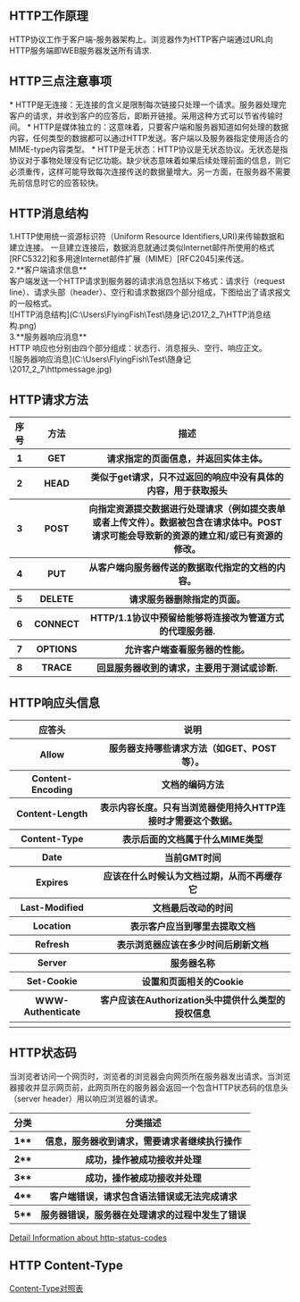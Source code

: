 <h2>HTTP工作原理</h2>
HTTP协议工作于客户端-服务器架构上。浏览器作为HTTP客户端通过URL向HTTP服务端即WEB服务器发送所有请求.
<h2>HTTP三点注意事项</h2>
* HTTP是无连接：无连接的含义是限制每次链接只处理一个请求。服务器处理完客户的请求，并收到客户的应答后，即断开链接。采用这种方式可以节省传输时间。
* HTTP是媒体独立的：这意味着，只要客户端和服务器知道如何处理的数据内容，任何类型的数据都可以通过HTTP发送。客户端以及服务器指定使用适合的MIME-type内容类型。
* HTTP是无状态：HTTP协议是无状态协议。无状态是指协议对于事物处理没有记忆功能。缺少状态意味着如果后续处理前面的信息，则它必须重传，这样可能导致每次连接传送的数据量增大。另一方面，在服务器不需要先前信息时它的应答较快。
<h2>HTTP消息结构</h2>
1.HTTP使用统一资源标识符（Uniform Resource Identifiers,URI)来传输数据和建立连接。
  一旦建立连接后，数据消息就通过类似Internet邮件所使用的格式[RFC5322]和多用途Internet邮件扩展（MIME）[RFC2045]来传送。<br>
2.**客户端请求信息**<br>
  客户端发送一个HTTP请求到服务器的请求消息包括以下格式：请求行（request line）、请求头部（header）、空行和请求数据四个部分组成，下图给出了请求报文的一般格式。<br>
  ![HTTP消息结构](C:\Users\FlyingFish\Test\随身记\2017_2_7\HTTP消息结构.png)
  <br>
3.**服务器响应消息**<br>
  HTTP 响应也分别由四个部分组成：状态行、消息报头、空行、响应正文。<br>
  ![服务器响应消息](C:\Users\FlyingFish\Test\随身记\2017_2_7\httpmessage.jpg)<br>

<h2>HTTP请求方法</h2>
<table>
    <tr>
       <th>序号</th>
       <th>方法</th>
       <th>描述</th>
    </tr>
    <tr>
       <th>1</th>
       <th>GET</th>
       <th>请求指定的页面信息，并返回实体主体。</th>
    </tr>
    <tr>
      <th>2</th>
      <th>HEAD</th>
      <th>类似于get请求，只不过返回的响应中没有具体的内容，用于获取报头</th>
    </tr>
    <tr>
     <th>3</th>
     <th>POST</th>
     <th>向指定资源提交数据进行处理请求（例如提交表单或者上传文件）。数据被包含在请求体中。POST请求可能会导致新的资源的建立和/或已有资源的修改。</th>
    </tr>
    <tr>
      <th>4</th>
      <th>PUT</th>
      <th>从客户端向服务器传送的数据取代指定的文档的内容。</th>
    </tr>
    <tr>
      <th>5</th>
      <th>DELETE</th>
      <th>请求服务器删除指定的页面。</th>
    </tr>
    <tr>
      <th>6</th>
      <th>CONNECT</th>
      <th>HTTP/1.1协议中预留给能够将连接改为管道方式的代理服务器.</th>
    </tr>
    <tr>
      <th>7</th>
      <th>OPTIONS</th>
      <th>允许客户端查看服务器的性能。</th>
    </tr>
    <tr>
      <th>8</th>
      <th>TRACE</th>
      <th>回显服务器收到的请求，主要用于测试或诊断.</th>
    </tr>
</table>

<h2>HTTP响应头信息</h2>
<table>
  <tr>
    <th>应答头</th>
    <th>说明</th>
  </tr>
  <tr>
    <th>Allow</th>
    <th>服务器支持哪些请求方法（如GET、POST等）。</th>
  </tr>
  <tr>
    <th>Content-Encoding</th>
    <th>文档的编码方法</th>
  </tr>
  <tr>
    <th>Content-Length</th>
    <th>表示内容长度。只有当浏览器使用持久HTTP连接时才需要这个数据。</th>
  </tr>
  <tr>
    <th>Content-Type</th>
    <th>表示后面的文档属于什么MIME类型</th>
  </tr>
  <tr>
    <th>Date</th>
    <th>当前GMT时间</th>
  </tr>
  <tr>
    <th>Expires</th>
    <th>应该在什么时候认为文档过期，从而不再缓存它</th>
  </tr>
  <tr>
    <th>Last-Modified</th>
    <th>文档最后改动的时间</th>
  </tr>
  <tr>
    <th>Location</th>
    <th>表示客户应当到哪里去提取文档</th>
  </tr>
  <tr>
    <th>Refresh</th>
    <th>表示浏览器应该在多少时间后刷新文档</th>
  </tr>
  <tr>
    <th>Server</th>
    <th>服务器名称</th>
  </tr>
  <tr>
    <th>Set-Cookie</th>
    <th>设置和页面相关的Cookie</th>
  </tr>
  <tr>
    <th>WWW-Authenticate</th>
    <th>客户应该在Authorization头中提供什么类型的授权信息</th>
  </tr>
  <tr>
    <th></th>
    <th></th>
  </tr>
</table>
<h2>HTTP状态码</h2>
当浏览者访问一个网页时，浏览者的浏览器会向网页所在服务器发出请求。当浏览器接收并显示网页前，此网页所在的服务器会返回一个包含HTTP状态码的信息头（server header）用以响应浏览器的请求。<br>
<table>
  <tr>
    <th>分类</th>
    <th>分类描述</th>
  </tr>
  <tr>
    <th>1**</th>
    <th>信息，服务器收到请求，需要请求者继续执行操作</th>
  </tr>
  <tr>
    <th>2**</th>
    <th>成功，操作被成功接收并处理</th>
  </tr>
  <tr>
    <th>3**</th>
    <th>成功，操作被成功接收并处理</th>
  </tr>
  <tr>
    <th>4**</th>
    <th>客户端错误，请求包含语法错误或无法完成请求</th>
  </tr>
  <tr>
    <th>5**</th>
    <th>服务器错误，服务器在处理请求的过程中发生了错误</th>
  </tr>
</table>
<a href="http://www.runoob.com/http/http-status-codes.html">Detail Information about http-status-codes</a>
<h2>HTTP Content-Type</h2>
<a href="http://www.runoob.com/http/http-content-type.html">Content-Type对照表</a>
